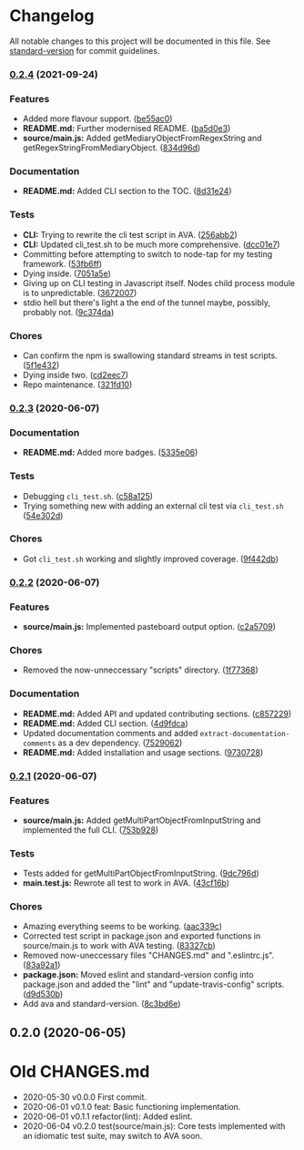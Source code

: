# Changelog

All notable changes to this project will be documented in this file. See [standard-version](https://github.com/conventional-changelog/standard-version) for commit guidelines.

### [0.2.4](https://github.com/Anadian/regex-translator/compare/v0.2.3...v0.2.4) (2021-09-24)


### Features

* Added more flavour support. ([be55ac0](https://github.com/Anadian/regex-translator/commit/be55ac0b5d93d2fd1da3c3b94851ddf8dbcafd92))
* **README.md:** Further modernised README. ([ba5d0e3](https://github.com/Anadian/regex-translator/commit/ba5d0e37113069361ba2bfef8bd071c62389a236))
* **source/main.js:** Added getMediaryObjectFromRegexString and getRegexStringFromMediaryObject. ([834d96d](https://github.com/Anadian/regex-translator/commit/834d96d00f4d3f5380dcf38a09566b50d0735907))


### Documentation

* **README.md:** Added CLI section to the TOC. ([8d31e24](https://github.com/Anadian/regex-translator/commit/8d31e2447b8c300eaa409441cc4fa23454377aef))


### Tests

* **CLI:** Trying to rewrite the cli test script in AVA. ([256abb2](https://github.com/Anadian/regex-translator/commit/256abb2276cc559ce6bda6cb43c4f56c152b069f))
* **CLI:** Updated cli_test.sh to be much more comprehensive. ([dcc01e7](https://github.com/Anadian/regex-translator/commit/dcc01e7a807cab5866d5636dad8cdd141d55b216))
* Committing before attempting to switch to node-tap for my testing framework. ([53fb6ff](https://github.com/Anadian/regex-translator/commit/53fb6ff85ace6b0eabc93c0a00dcdf62f562b606))
* Dying inside. ([7051a5e](https://github.com/Anadian/regex-translator/commit/7051a5e33d9c7efe59c8f2173aa130e620e21fd4))
* Giving up on CLI testing in Javascript itself. Nodes child process module is to unpredictable. ([3672007](https://github.com/Anadian/regex-translator/commit/36720075a3faa756af80ac3c041fdd3ba10adb70))
* stdio hell but there's light a the end of the tunnel maybe, possibly, probably not. ([9c374da](https://github.com/Anadian/regex-translator/commit/9c374da5aae1d2e909e3c3e8824dc2c17e2421ee))


### Chores

* Can confirm the npm is swallowing standard streams in test scripts. ([5f1e432](https://github.com/Anadian/regex-translator/commit/5f1e4324a34b9e34526b035452ad783b248151a4))
* Dying inside two. ([cd2eec7](https://github.com/Anadian/regex-translator/commit/cd2eec79aa947a281466384ee26a8afc386240c8))
* Repo maintenance. ([321fd10](https://github.com/Anadian/regex-translator/commit/321fd10b88524d97199432ddcd5bdd27d7bf0cdd))

### [0.2.3](https://github.com/Anadian/regex-translator/compare/v0.2.2...v0.2.3) (2020-06-07)


### Documentation

* **README.md:** Added more badges. ([5335e06](https://github.com/Anadian/regex-translator/commit/5335e0608068b071cf69c927caf9098c2c50f438))


### Tests

* Debugging `cli_test.sh`. ([c58a125](https://github.com/Anadian/regex-translator/commit/c58a125b35b0af4adfd45730d0f04fda237f6cbe))
* Trying something new with adding an external cli test via `cli_test.sh` ([54e302d](https://github.com/Anadian/regex-translator/commit/54e302dc679861e06e3dc268818d66adf0c3f1c4))


### Chores

* Got `cli_test.sh` working and slightly improved coverage. ([9f442db](https://github.com/Anadian/regex-translator/commit/9f442dbc1246536643889bf1d5b3ce4e073e2dbb))

### [0.2.2](https://github.com/Anadian/regex-translator/compare/v0.2.1...v0.2.2) (2020-06-07)


### Features

* **source/main.js:** Implemented pasteboard output option. ([c2a5709](https://github.com/Anadian/regex-translator/commit/c2a57090cf79238bce00212c1bde28d0c9a99c77))


### Chores

* Removed the now-unneccessary "scripts" directory. ([1f77368](https://github.com/Anadian/regex-translator/commit/1f77368765ef4f62e500d155b42b00162b5b6759))


### Documentation

* **README.md:** Added API and updated contributing sections. ([c857229](https://github.com/Anadian/regex-translator/commit/c857229bdd6effc9fd0644a9ea8693d6a494008a))
* **README.md:** Added CLI section. ([4d9fdca](https://github.com/Anadian/regex-translator/commit/4d9fdca6d39bddf5f65f12e7e4fab7007e5944c2))
* Updated documentation comments and added `extract-documentation-comments` as a dev dependency. ([7529062](https://github.com/Anadian/regex-translator/commit/7529062baa5afcf1d0365913543d2ac55bbcc841))
* **README.md:** Added installation and usage sections. ([9730728](https://github.com/Anadian/regex-translator/commit/97307283a6e677abb504162957f5b085984f063e))

### [0.2.1](https://github.com/Anadian/regex-translator/compare/v0.2.0...v0.2.1) (2020-06-07)


### Features

* **source/main.js:** Added getMultiPartObjectFromInputString and implemented the full CLI. ([753b928](https://github.com/Anadian/regex-translator/commit/753b92880b9ccd52bb11689c83233ff56bed07c2))


### Tests

* Tests added for getMultiPartObjectFromInputString. ([9dc796d](https://github.com/Anadian/regex-translator/commit/9dc796d88d43817f7fbeeafb10626715e9cb0161))
* **main.test.js:** Rewrote all test to work in AVA. ([43cf16b](https://github.com/Anadian/regex-translator/commit/43cf16b84c97fb623afd3933ee8a3e40cba042d6))


### Chores

* Amazing everything seems to be working. ([aac339c](https://github.com/Anadian/regex-translator/commit/aac339c947dcc771e3564326835aebe8e74f5f09))
* Corrected test script in package.json and exported functions in source/main.js to work with AVA testing. ([83327cb](https://github.com/Anadian/regex-translator/commit/83327cbc37347e84689b9211cab68223861f7d41))
* Removed now-uneccessary files "CHANGES.md" and ".eslintrc.js". ([83a92a1](https://github.com/Anadian/regex-translator/commit/83a92a19fc6893aefc2f9b309f2bdb67771285b6))
* **package.json:** Moved eslint and standard-version config into package.json and added the "lint" and "update-travis-config" scripts. ([d9d530b](https://github.com/Anadian/regex-translator/commit/d9d530b0de883db763ca0279f7f15f3c5b5c39c7))
* Add ava and standard-version. ([8c3bd6e](https://github.com/Anadian/regex-translator/commit/8c3bd6e41d555ea0b6e65fb86dbc60296d3809e9))

## 0.2.0 (2020-06-05)

# Old CHANGES.md
- 2020-05-30 v0.0.0 First commit.
- 2020-06-01 v0.1.0 feat: Basic functioning implementation.
- 2020-06-01 v0.1.1 refactor(lint): Added eslint.
- 2020-06-04 v0.2.0 test(source/main.js): Core tests implemented with an idiomatic test suite, may switch to AVA soon.

